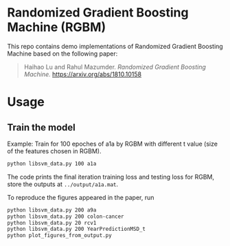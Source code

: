 # Randomized Gradient Boosting Machine (RGBM)

This repo contains demo implementations of Randomized Gradient Boosting Machine based on the following paper:

> Haihao Lu and Rahul Mazumder. _Randomized Gradient Boosting Machine._ https://arxiv.org/abs/1810.10158

# Usage

## Train the model
Example: Train for 100 epoches of a1a by RGBM with different t value (size of the features chosen in RGBM).
```bash
python libsvm_data.py 100 a1a
```
The code prints the final iteration training loss and testing loss for RGBM, store the outputs at `../output/a1a.mat`.

To reproduce the figures appeared in the paper, run
```bash
python libsvm_data.py 200 a9a
python libsvm_data.py 200 colon-cancer
python libsvm_data.py 20 rcv1
python libsvm_data.py 200 YearPredictionMSD_t
python plot_figures_from_output.py
```

